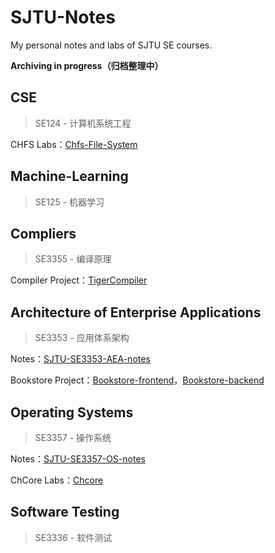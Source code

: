 # SJTU-Notes
My personal notes and labs of SJTU SE courses.

**Archiving in progress（归档整理中）**

## CSE

> SE124 - 计算机系统工程

CHFS Labs：[Chfs-File-System](https://github.com/Albus-Tan/Chfs-File-System)

## Machine-Learning

> SE125 - 机器学习

## Compliers

> SE3355 - 编译原理

Compiler Project：[TigerCompiler](https://github.com/Albus-Tan/TigerCompiler)

## Architecture of Enterprise Applications

> SE3353 - 应用体系架构

Notes：[SJTU-SE3353-AEA-notes](./SJTU-SE3353-AEA-notes/应用系统体系架构笔记.pdf)

Bookstore Project：[Bookstore-frontend](https://github.com/Albus-Tan/Bookstore-frontend)，[Bookstore-backend](https://github.com/Albus-Tan/Bookstore-backend)

## Operating Systems

> SE3357 - 操作系统

Notes：[SJTU-SE3357-OS-notes](https://github.com/Albus-Tan/SJTU-SE3357-OS-notes)

ChCore Labs：[Chcore](https://github.com/Albus-Tan/Chcore)

## Software Testing

> SE3336 - 软件测试

